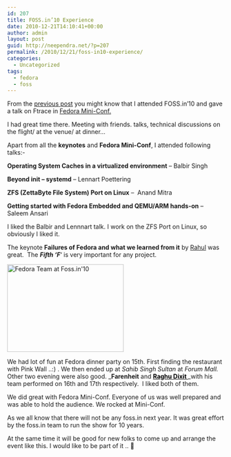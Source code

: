 ```yaml
---
id: 207
title: FOSS.in’10 Experience
date: 2010-12-21T14:10:41+00:00
author: admin
layout: post
guid: http://neependra.net/?p=207
permalink: /2010/12/21/foss-in10-experience/
categories:
  - Uncategorized
tags:
  - fedora
  - foss
---
```

From the [previous post](http://neependra.net/?p=148) you might know that I attended FOSS.in&#8217;10 and gave a talk on Ftrace in [Fedora Mini-Conf.](https://fedoraproject.org/wiki/FOSSin_2010)
  
I had great time there. Meeting with friends. talks, technical discussions on the flight/ at the venue/ at dinner&#8230;
  
Apart from all the **keynotes** and **Fedora Mini-Conf**, I attended following talks:-
  
**Operating System Caches in a virtualized environment** &#8211; Balbir Singh
  
**Beyond init &#8211; systemd** &#8211; Lennart Poettering
  
**ZFS (ZettaByte File System) Port on Linux** &#8211;  Anand Mitra
  
**Getting started with Fedora Embedded and QEMU/ARM hands-on** &#8211; Saleem Ansari
  
I liked the Balbir and Lennnart talk. I work on the ZFS Port on Linux, so obviously I liked it.
  
The keynote **Failures of Fedora and what we learned from it** by [Rahul](https://fedoraproject.org/wiki/User:Sundaram) was great.  The _**Fifth &#8216;F**_&#8216; is very important for any project.
  
[<img class="size-medium wp-image-214 alignright" title="Fedora Team at Foss.in'10" src="../wp-content/uploads/2010/12/IMG_1656-300x225.jpg" alt="Fedora Team at Foss.in'10" width="270" height="203" />](../wp-content/uploads/2010/12/IMG_1656.jpg)
  
We had lot of fun at Fedora dinner party on 15th. First finding the restaurant with Pink Wall ..:) . We then ended up at _Sahib Singh Sultan_ at _Forum Mall._ Other two evening were also good. _**Farenheit** and **[<span style="color: black;">Raghu Dixit </span>](http://raghudixit.com/)**_with his team performed on 16th and 17th respectively.  I liked both of them.
  
We did great with Fedora Mini-Conf. Everyone of us was well prepared and was able to hold the audience. We rocked at Mini-Conf.
  
As we all know that there will not be any foss.in next year. It was great effort by the foss.in team to run the show for 10 years.
  
At the same time it will be good for new folks to come up and arrange the event like this. I would like to be part of it .. 🙂